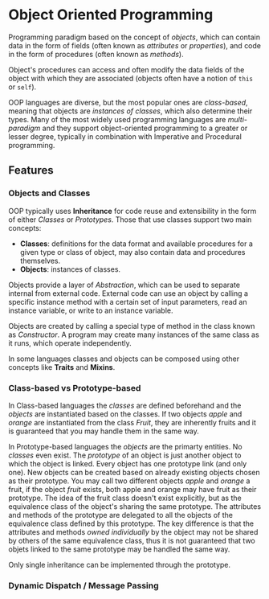 # Object Oriented Programming

Programming paradigm based on the concept of _objects_, which can contain data in the form of fields (often known as _attributes_ or _properties_), and code in the form of procedures (often known as _methods_).

Object's procedures can access and often modify the data fields of the object with which they are associated (objects often have a notion of `this` or `self`).

OOP languages are diverse, but the most popular ones are _class-based_, meaning that objects are _instances of classes_, which also determine their types. Many of the most widely used programming languages are _multi-paradigm_ and they support object-oriented programming to a greater or lesser degree, typically in combination with Imperative and Procedural programming.

## Features

### Objects and Classes

OOP typically uses __Inheritance__ for code reuse and extensibility in the form of either _Classes_ or _Prototypes_. Those that use classes support two main concepts:

* __Classes__: definitions for the data format and available procedures for a given type or class of object, may also contain data and procedures themselves.
* __Objects__: instances of classes. 

Objects provide a layer of _Abstraction_, which can be used to separate internal from external code. External code can use an object by calling a specific instance method with a certain set of input parameters, read an instance variable, or write to an instance variable.

Objects are created by calling a special type of method in the class known as _Constructor_. A program may create many instances of the same class as it runs, which operate independently.

In some languages classes and objects can be composed using other concepts like __Traits__ and __Mixins__.

### Class-based vs Prototype-based

In Class-based languages the _classes_ are defined beforehand and the _objects_ are instantiated based on the classes. If two objects _apple_ and _orange_ are instantiated from the class _Fruit_, they are inherently fruits and it is guaranteed that you may handle them in the same way.

In Prototype-based languages the _objects_ are the primarty entities. No _classes_ even exist. The _prototype_ of an object is just another object to which the object is linked. Every object has one prototype link (and only one). New objects can be created based on already existing objects chosen as their prototype. You may call two different objects _apple_ and _orange_ a fruit, if the object _fruit_ exists, both apple and orange may have fruit as their prototype. The idea of the fruit class doesn't exist explicitly, but as the equivalence class of the object's sharing the same prototype. The attributes and methods of the prototype are delegated to all the objects of the equivalence class defined by this prototype. The key difference is that the attributes and methods _owned individually_ by the object may not be shared by others of the same equivalence class, thus it is not guaranteed that two objets linked to the same prototype may be handled the same way.

Only single inheritance can be implemented through the prototype.

### Dynamic Dispatch / Message Passing 


